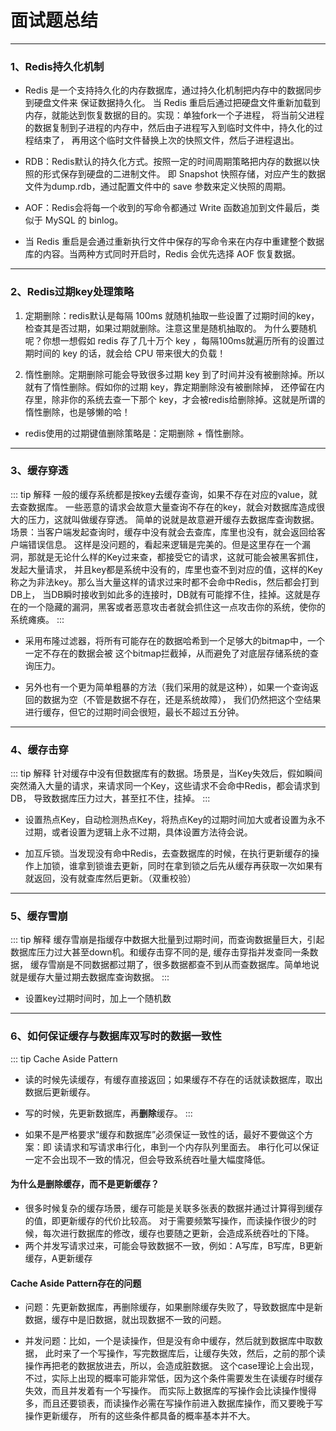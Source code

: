 # 面试题总结
---

### 1、Redis持久化机制
* Redis 是一个支持持久化的内存数据库，通过持久化机制把内存中的数据同步到硬盘文件来 保证数据持久化。
当 Redis 重启后通过把硬盘文件重新加载到内存，就能达到恢复数据的目的。实现：单独fork一个子进程，
将当前父进程的数据复制到子进程的内存中，然后由子进程写入到临时文件中，持久化的过程结束了，
再用这个临时文件替换上次的快照文件，然后子进程退出。

* RDB：Redis默认的持久化方式。按照一定的时间周期策略把内存的数据以快照的形式保存到硬盘的二进制文件。
即 Snapshot 快照存储，对应产生的数据文件为dump.rdb，通过配置文件中的 save 参数来定义快照的周期。

* AOF：Redis会将每一个收到的写命令都通过 Write 函数追加到文件最后，类似于 MySQL 的 binlog。

* 当 Redis 重启是会通过重新执行文件中保存的写命令来在内存中重建整个数据库的内容。当两种方式同时开启时，Redis 会优先选择 AOF 恢复数据。
---

### 2、Redis过期key处理策略
1. 定期删除：redis默认是每隔 100ms 就随机抽取一些设置了过期时间的key，检查其是否过期，如果过期就删除。注意这里是随机抽取的。
为什么要随机呢？你想一想假如 redis 存了几十万个 key ，每隔100ms就遍历所有的设置过期时间的 key 的话，就会给 CPU 带来很大的负载！

2. 惰性删除。定期删除可能会导致很多过期 key 到了时间并没有被删除掉。所以就有了惰性删除。假如你的过期 key，靠定期删除没有被删除掉，
还停留在内存里，除非你的系统去查一下那个 key，才会被redis给删除掉。这就是所谓的惰性删除，也是够懒的哈！

* redis使用的过期键值删除策略是：定期删除 + 惰性删除。
---

### 3、缓存穿透
::: tip 解释
一般的缓存系统都是按key去缓存查询，如果不存在对应的value，就去查数据库。
一些恶意的请求会故意大量查询不存在的key，就会对数据库造成很大的压力，这就叫做缓存穿透。
简单的说就是故意避开缓存去数据库查询数据。场景：当客户端发起查询时，缓存中没有就会去查库，库里也没有，就会返回给客户端错误信息。
这样是没问题的，看起来逻辑是完美的。但是这里存在一个漏洞，那就是无论什么样的Key过来查，都接受它的请求，这就可能会被黑客抓住，发起大量请求，
并且key都是系统中没有的，库里也查不到对应的值，这样的Key称之为非法key。那么当大量这样的请求过来时都不会命中Redis，然后都会打到DB上，
当DB瞬时接收到如此多的连接时，DB就有可能撑不住，挂掉。这就是存在的一个隐藏的漏洞，黑客或者恶意攻击者就会抓住这一点攻击你的系统，使你的系统瘫痪。
:::

* 采用布隆过滤器，将所有可能存在的数据哈希到一个足够大的bitmap中，一个一定不存在的数据会被 这个bitmap拦截掉，从而避免了对底层存储系统的查询压力。

* 另外也有一个更为简单粗暴的方法（我们采用的就是这种），如果一个查询返回的数据为空（不管是数据不存在，还是系统故障），
我们仍然把这个空结果进行缓存，但它的过期时间会很短，最长不超过五分钟。
---

### 4、缓存击穿
::: tip 解释
针对缓存中没有但数据库有的数据。场景是，当Key失效后，假如瞬间突然涌入大量的请求，来请求同一个Key，这些请求不会命中Redis，都会请求到DB，
导致数据库压力过大，甚至扛不住，挂掉。
:::

* 设置热点Key，自动检测热点Key，将热点Key的过期时间加大或者设置为永不过期，或者设置为逻辑上永不过期，具体设置方法待会说。

* 加互斥锁。当发现没有命中Redis，去查数据库的时候，在执行更新缓存的操作上加锁，谁拿到锁谁去更新，同时在拿到锁之后先从缓存再获取一次如果有就返回，没有就查库然后更新。（双重校验）
---

### 5、缓存雪崩
::: tip 解释
缓存雪崩是指缓存中数据大批量到过期时间，而查询数据量巨大，引起数据库压力过大甚至down机。和缓存击穿不同的是, 缓存击穿指并发查同一条数据，
缓存雪崩是不同数据都过期了，很多数据都查不到从而查数据库。简单地说就是缓存大量过期去数据库查询数据。
:::
* 设置key过期时间时，加上一个随机数
---

### 6、如何保证缓存与数据库双写时的数据一致性
::: tip Cache Aside Pattern
* 读的时候先读缓存，有缓存直接返回；如果缓存不存在的话就读数据库，取出数据后更新缓存。
* 写的时候，先更新数据库，再<b>删除</b>缓存。
:::

* 如果不是严格要求“缓存和数据库”必须保证一致性的话，最好不要做这个方案：即 读请求和写请求串行化，串到一个内存队列里面去。
串行化可以保证一定不会出现不一致的情况，但会导致系统吞吐量大幅度降低。

#### 为什么是删除缓存，而不是更新缓存？
* 很多时候复杂的缓存场景，缓存可能是关联多张表的数据并通过计算得到缓存的值，即更新缓存的代价比较高。
对于需要频繁写操作，而读操作很少的时候，每次进行数据库的修改，缓存也要随之更新，会造成系统吞吐的下降。
* 两个并发写请求过来，可能会导致数据不一致，例如：A写库，B写库，B更新缓存，A更新缓存

#### Cache Aside Pattern存在的问题
* 问题：先更新数据库，再删除缓存，如果删除缓存失败了，导致数据库中是新数据，缓存中是旧数据，就出现数据不一致的问题。

* 并发问题：比如，一个是读操作，但是没有命中缓存，然后就到数据库中取数据，
此时来了一个写操作，写完数据库后，让缓存失效，然后，之前的那个读操作再把老的数据放进去，所以，会造成脏数据。
这个case理论上会出现，不过，实际上出现的概率可能非常低，因为这个条件需要发生在读缓存时缓存失效，而且并发着有一个写操作。
而实际上数据库的写操作会比读操作慢得多，而且还要锁表，而读操作必需在写操作前进入数据库操作，而又要晚于写操作更新缓存，
所有的这些条件都具备的概率基本并不大。